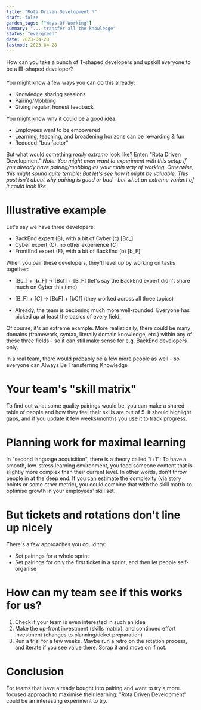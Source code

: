 ```yaml
---
title: "Rota Driven Development ⁉"
draft: false
garden_tags: ["Ways-Of-Working"]
summary: "... transfer all the knowledge"
status: "evergreen"
date: 2023-04-28
lastmod: 2023-04-28
---
```


How can you take a bunch of T-shaped developers and upskill everyone to be a 🟩-shaped developer?

You might know a few ways you can do this already:
- Knowledge sharing sessions
- Pairing/Mobbing
- Giving regular, honest feedback

You might know why it could be a good idea:
- Employees want to be empowered
- Learning, teaching, and broadening horizons can be rewarding & fun
- Reduced "bus factor"

But what would something *really extreme* look like?
Enter: "Rota Driven Development"
*Note: You might even want to experiment with this setup if you already have pairing/mobbing as your main way of working. Otherwise, this might sound quite terrible! But let's see how it might be valuable. This post isn't about why pairing is good or bad - but what an extreme variant of it could look like*

# Illustrative example

Let's say we have three developers:
- BackEnd expert (B), with a bit of Cyber (c) [Bc_]
- Cyber expert (C), no other experience [_C_]
- FrontEnd expert (F), with a bit of BackEnd (b) [b_F]

When you pair these developers, they'll level up by working on tasks together:

- [Bc_] + [b_F] -> [Bcf] + [B_F] (let's say the BackEnd expert didn't share much on Cyber this time)
- [B_F] + [_C_] -> [BcF] + [bCf] (they worked across all three topics)

- Already, the team is becoming much more well-rounded. Everyone has picked up at least the basics of every field.

Of course, it's an extreme example. More realistically, there could be many domains (framework, syntax, literally domain knowledge, etc.) within any of these three fields - so it can still make sense for e.g. BackEnd developers only.

In a real team, there would probably be a few more people as well - so everyone can Always Be Transferring Knowledge

# Your team's "skill matrix"

To find out what some quality pairings would be, you can make a shared table of people and how they feel their skills are out of 5.
It should highlight gaps, and if you update it few weeks/months you use it to track progress.

# Planning work for maximal learning

In "second language acquisition", there is a theory called "i+1":
To have a smooth, low-stress learning environment, you feed someone content that is slightly more complex than their current level. In other words, don't throw people in at the deep end.
If you can estimate the complexity (via story points or some other metric), you could combine that with the skill matrix to optimise growth in your employees' skill set.

# But tickets and rotations don't line up nicely

There's a few approaches you could try:
- Set pairings for a whole sprint
- Set pairings for only the first ticket in a sprint, and then let people self-organise 

# How can my team see if this works for us?

1. Check if your team is even interested in such an idea
2. Make the up-front investment (skills matrix), and continued effort investment (changes to planning/ticket preparation)
3. Run a trial for a few weeks. Maybe run a retro on the rotation process, and iterate if you see value there. Scrap it and move on if not.

# Conclusion

For teams that have already bought into pairing and want to try a more focused approach to maximise their learning: "Rota Driven Development" could be an interesting experiment to try.